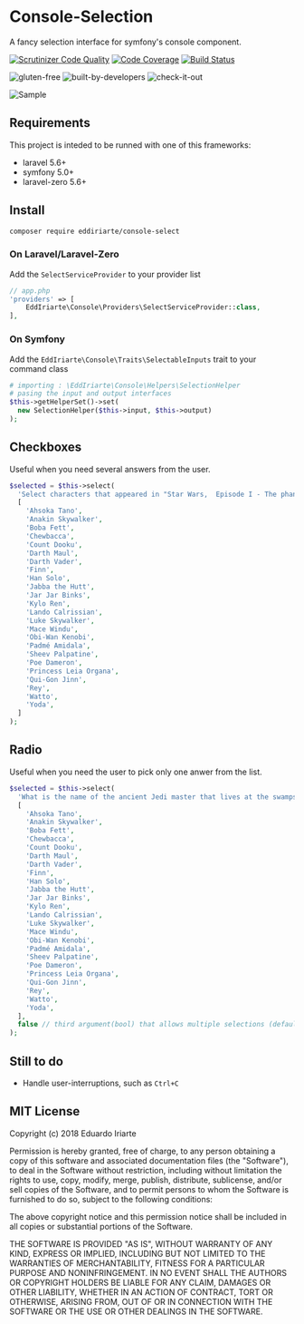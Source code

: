 # Console-Selection

A fancy selection interface for symfony's console component.

[![Scrutinizer Code Quality](https://scrutinizer-ci.com/g/eddiriarte/console-select/badges/quality-score.png?b=master)](https://scrutinizer-ci.com/g/eddiriarte/console-select/?branch=master)
[![Code Coverage](https://scrutinizer-ci.com/g/eddiriarte/console-select/badges/coverage.png?b=master)](https://scrutinizer-ci.com/g/eddiriarte/console-select/?branch=master)
[![Build Status](https://scrutinizer-ci.com/g/eddiriarte/console-select/badges/build.png?b=master)](https://scrutinizer-ci.com/g/eddiriarte/console-select/build-status/master)

![gluten-free](http://forthebadge.com/images/badges/gluten-free.svg)
![built-by-developers](http://forthebadge.com/images/badges/built-by-developers.svg)
![check-it-out](http://forthebadge.com/images/badges/check-it-out.svg)

![Sample](docs/sample.gif)

## Requirements 

This project is inteded to be runned with one of this frameworks:

- laravel 5.6+
- symfony 5.0+
- laravel-zero 5.6+


## Install

```sh
composer require eddiriarte/console-select
```

### On Laravel/Laravel-Zero

Add the `SelectServiceProvider` to your provider list

```php
// app.php
'providers' => [
    EddIriarte\Console\Providers\SelectServiceProvider::class,
],
```

### On Symfony

Add the `EddIriarte\Console\Traits\SelectableInputs` trait to your command class

```php
# importing : \EddIriarte\Console\Helpers\SelectionHelper
# pasing the input and output interfaces
$this->getHelperSet()->set(
  new SelectionHelper($this->input, $this->output)
);
```

## Checkboxes

Useful when you need several answers from the user.

```php
$selected = $this->select(
  'Select characters that appeared in "Star Wars,  Episode I - The phantom menace"',
  [
    'Ahsoka Tano',
    'Anakin Skywalker',
    'Boba Fett',
    'Chewbacca',
    'Count Dooku',
    'Darth Maul',
    'Darth Vader',
    'Finn',
    'Han Solo',
    'Jabba the Hutt',
    'Jar Jar Binks',
    'Kylo Ren',
    'Lando Calrissian',
    'Luke Skywalker',
    'Mace Windu',
    'Obi-Wan Kenobi',
    'Padmé Amidala',
    'Sheev Palpatine',
    'Poe Dameron',
    'Princess Leia Organa',
    'Qui-Gon Jinn',
    'Rey',
    'Watto',
    'Yoda',
  ]
);
```

## Radio

Useful when you need the user to pick only one anwer from the list.

```php
$selected = $this->select(
  'What is the name of the ancient Jedi master that lives at the swamps of Dagobah',
  [
    'Ahsoka Tano',
    'Anakin Skywalker',
    'Boba Fett',
    'Chewbacca',
    'Count Dooku',
    'Darth Maul',
    'Darth Vader',
    'Finn',
    'Han Solo',
    'Jabba the Hutt',
    'Jar Jar Binks',
    'Kylo Ren',
    'Lando Calrissian',
    'Luke Skywalker',
    'Mace Windu',
    'Obi-Wan Kenobi',
    'Padmé Amidala',
    'Sheev Palpatine',
    'Poe Dameron',
    'Princess Leia Organa',
    'Qui-Gon Jinn',
    'Rey',
    'Watto',
    'Yoda',
  ],
  false // third argument(bool) that allows multiple selections (default: true)
);
```

## Still to do

- Handle user-interruptions, such as `Ctrl+C`

## MIT License

Copyright (c) 2018 Eduardo Iriarte

Permission is hereby granted, free of charge, to any person obtaining a copy
of this software and associated documentation files (the "Software"), to deal
in the Software without restriction, including without limitation the rights
to use, copy, modify, merge, publish, distribute, sublicense, and/or sell
copies of the Software, and to permit persons to whom the Software is
furnished to do so, subject to the following conditions:

The above copyright notice and this permission notice shall be included in all
copies or substantial portions of the Software.

THE SOFTWARE IS PROVIDED "AS IS", WITHOUT WARRANTY OF ANY KIND, EXPRESS OR
IMPLIED, INCLUDING BUT NOT LIMITED TO THE WARRANTIES OF MERCHANTABILITY,
FITNESS FOR A PARTICULAR PURPOSE AND NONINFRINGEMENT. IN NO EVENT SHALL THE
AUTHORS OR COPYRIGHT HOLDERS BE LIABLE FOR ANY CLAIM, DAMAGES OR OTHER
LIABILITY, WHETHER IN AN ACTION OF CONTRACT, TORT OR OTHERWISE, ARISING FROM,
OUT OF OR IN CONNECTION WITH THE SOFTWARE OR THE USE OR OTHER DEALINGS IN THE
SOFTWARE.
